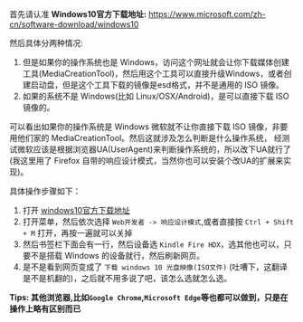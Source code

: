 首先请认准 **Windows10官方下载地址:** https://www.microsoft.com/zh-cn/software-download/windows10 <br>

然后具体分两种情况:
1. 但是如果你的操作系统也是 Windows，访问这个网址就会让你下载媒体创建工具(MediaCreationTool)，然后用这个工具可以直接升级Windows，或者创建启动盘，但是这个工具下载的镜像是esd格式，并不是通用的 ISO 镜像。
2. 如果的系统不是 Windows(比如 Linux/OSX/Android)，是可以直接下载 ISO 镜像的。

可以看出如果你的操作系统是 Windows 微软就不让你直接下载 ISO 镜像，非要用他们家的 MediaCreationTool。然后这就涉及怎么判断是什么操作系统，
经测试微软应该是根据浏览器UA(UserAgent)来判断操作系统的，所以改下UA就行了(我这里用了 Firefox 自带的响应设计模式，当然你也可以安装个改UA的扩展来实现)。

具体操作步骤如下：
1. 打开 [windows10官方下载地址](https://www.microsoft.com/zh-cn/software-download/windows10)
2. 打开菜单，然后依次选择 `Web开发者 -> 响应设计模式`,或者直接按 `Ctrl + Shift + M` 打开，再按一遍就可以关掉
3. 然后书签栏下面会有一行，然后设备选 `Kindle Fire HDX`，选其他也可以，只要不是搭载 Windows 的设备就行，然后刷新网页。
4. 是不是看到网页变成了 `下载 windows 10 光盘映像(ISO文件)` (吐嘈下，这翻译是不是机翻的)，之后就不用多说了吧，该怎么选就怎么选。

**Tips: 其他浏览器,比如`Google Chrome`,`Microsoft Edge`等也都可以做到，只是在操作上略有区别而已**
